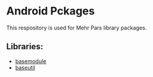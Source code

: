 # Android Pckages
This respository is used for Mehr Pars library packages.

## Libraries:
* [basemodule](https://github.com/Mehr-Pars/basemodule)
* [baseutil](https://github.com/Mehr-Pars/baseutil)
